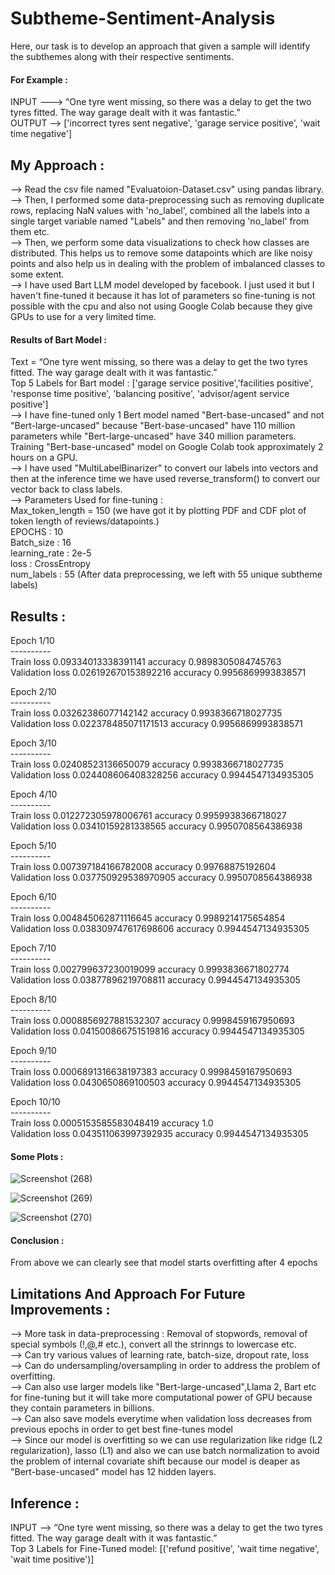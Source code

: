 # Subtheme-Sentiment-Analysis
Here, our task is to develop an approach that given a sample will identify the subthemes along with their respective sentiments. 
#### For Example :
   INPUT ---> “One tyre went missing, so there was a delay to get the two tyres fitted. The way garage dealt with it was fantastic.” <br>
   OUTPUT --> ['incorrect tyres sent negative', 'garage service positive', 'wait time negative']  <br>

## My Approach :    
--> Read the csv file named "Evaluatoion-Dataset.csv" using pandas library. <br>
--> Then, I performed some data-preprocessing such as removing duplicate rows, replacing NaN values with 'no_label', combined all the labels into a single target variable named "Labels" and then removing 'no_label' from them etc. <br> 
--> Then, we perform some data visualizations to check how classes are distributed. This helps us to remove some datapoints which are like noisy points and also help us in dealing with the problem of imbalanced classes to some extent. <br> 
--> I have used Bart LLM model developed by facebook. I just used it but I haven't fine-tuned it because it has lot of parameters so fine-tuning is not possible with the cpu and also not using Google Colab because they give GPUs to use for a very limited time. <br>
#### Results of Bart Model : <br>
Text = “One tyre went missing, so there was a delay to get the two tyres fitted. The way garage dealt with it was fantastic.” <br>
Top 5 Labels for Bart model : ['garage service positive','facilities positive', 'response time positive', 'balancing positive', 'advisor/agent service positive'] <br> 
--> I have fine-tuned only 1 Bert model named "Bert-base-uncased" and not "Bert-large-uncased" because "Bert-base-uncased" have 110 million parameters while "Bert-large-uncased" have 340 million parameters. Training "Bert-base-uncased" model on Google Colab took approximately 2 hours on a GPU. <br>
--> I have used "MultiLabelBinarizer" to convert our labels into vectors and then at the inference time we have used reverse_transform() to convert our vector back to class labels. <br>
--> Parameters Used for fine-tuning : <br>
Max_token_length = 150 (we have got it by plotting PDF and CDF plot of token length of reviews/datapoints.) <br>
EPOCHS : 10 <br> 
Batch_size : 16 <br> 
learning_rate : 2e-5 <br> 
loss : CrossEntropy <br>
num_labels : 55 (After data preprocessing, we left with 55 unique subtheme labels) <br> 

## Results : 

Epoch 1/10 <br>
----------  <br>
Train loss 0.09334013338391141  accuracy 0.9898305084745763  <br>
Validation loss 0.026192670153892216  accuracy 0.9956869993838571  <br>

Epoch 2/10  <br>
----------   <br>
Train loss 0.03262386077142142  accuracy 0.9938366718027735   <br>
Validation loss 0.022378485071171513  accuracy 0.9956869993838571  <br>

Epoch 3/10  <br>
----------   <br>
Train loss 0.02408523136650079  accuracy 0.9938366718027735  <br>
Validation loss 0.024408606408328256  accuracy 0.9944547134935305  <br>

Epoch 4/10  <br>
----------  <br>
Train loss 0.012272305978006761 accuracy 0.9959938366718027  <br>
Validation loss 0.03410159281338565 accuracy 0.9950708564386938  <br>

Epoch 5/10  <br>
----------  <br> 
Train loss 0.007397184166782008 accuracy 0.99768875192604  <br>
Validation loss 0.037750929538970905 accuracy 0.9950708564386938  <br>

Epoch 6/10  <br>
----------   <br>
Train loss 0.004845062871116645 accuracy 0.9989214175654854  <br>
Validation loss 0.038309747617698606 accuracy 0.9944547134935305  <br>

Epoch 7/10 <br>
---------- <br>
Train loss 0.002799637230019099 accuracy 0.9993836671802774 <br>
Validation loss 0.03877896219708811 accuracy 0.9944547134935305 <br>

Epoch 8/10 <br>
----------  <br>
Train loss 0.0008856927881532307 accuracy 0.9998459167950693  <br>
Validation loss 0.041500866751519816 accuracy 0.9944547134935305 <br>

Epoch 9/10 <br>
---------- <br>
Train loss 0.0006891316638197383 accuracy 0.9998459167950693 <br>
Validation loss 0.0430650869100503 accuracy 0.9944547134935305 <br>

Epoch 10/10 <br>
----------  <br>
Train loss 0.0005153585583048419 accuracy 1.0  <br>
Validation loss 0.043511063997392935 accuracy 0.9944547134935305 <br>

#### Some Plots :

![Screenshot (268)](https://github.com/PushpendraSinghChauhan/Subtheme-Sentiment-Analysis/assets/34591830/c3110451-3d66-422d-8bc4-697e5d08a46f)

![Screenshot (269)](https://github.com/PushpendraSinghChauhan/Subtheme-Sentiment-Analysis/assets/34591830/645032fd-2867-479f-8f42-0104cd7d4a6e)

![Screenshot (270)](https://github.com/PushpendraSinghChauhan/Subtheme-Sentiment-Analysis/assets/34591830/62421ae7-effd-4d60-9d9b-22ac750c2b61)

#### Conclusion :
From above we can clearly see that model starts overfitting after 4 epochs <br> 

## Limitations And Approach For Future Improvements :
--> More task in data-preprocessing : Removal of stopwords, removal of special symbols (!,@,# etc.), convert all the strinngs to lowercase etc. <br>
--> Can try various values of learning rate, batch-size, dropout rate, loss  <br> 
--> Can do undersampling/oversampling in order to address the problem of overfitting. <br> 
--> Can also use larger models like "Bert-large-uncased",Llama 2, Bart etc for fine-tuning but it will take more computational power of GPU because they contain parameters in billions. <br>
--> Can also save models everytime when validation loss decreases from previous epochs in order to get best fine-tunes model <br>
--> Since our model is overfitting so we can use regularization like ridge (L2 regularization), lasso (L1) and also we can use batch normalization to avoid the problem of internal covariate shift because our model is deaper as "Bert-base-uncased" model has 12 hidden layers.  <br> 

## Inference : 
INPUT --> “One tyre went missing, so there was a delay to get the two tyres fitted. The way garage dealt with it was fantastic.” <br> 
Top 3 Labels for Fine-Tuned model: [('refund positive', 'wait time negative', 'wait time positive')]
